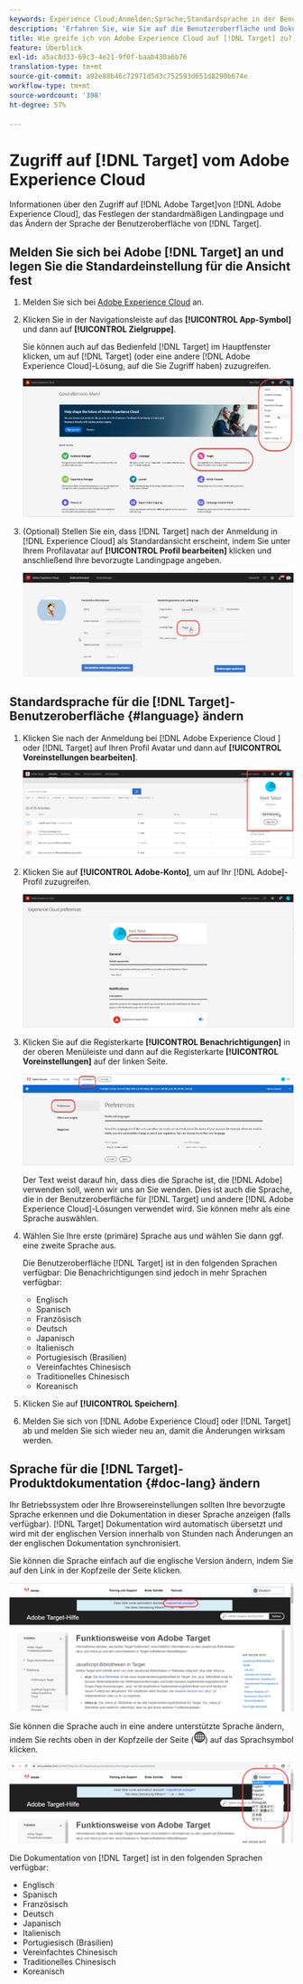 ```yaml
---
keywords: Experience Cloud;Anmelden;Sprache;Standardsprache in der Benutzeroberfläche;Standardsprache
description: 'Erfahren Sie, wie Sie auf die Benutzeroberfläche und Dokumentation zugreifen können. [!DNL Target] from the Adobe Experience Cloud, set your default view, and change the language of the [!DNL Target] '
title: Wie greife ich von Adobe Experience Cloud auf [!DNL Target] zu?
feature: Überblick
exl-id: a5ac8d33-69c3-4e21-9f0f-baab430a6b76
translation-type: tm+mt
source-git-commit: a92e88b46c72971d5d3c752593d651d8290b674e
workflow-type: tm+mt
source-wordcount: '398'
ht-degree: 57%

---
```


# Zugriff auf [!DNL Target] vom Adobe Experience Cloud

Informationen über den Zugriff auf [!DNL Adobe Target]von [!DNL Adobe Experience Cloud], das Festlegen der standardmäßigen Landingpage und das Ändern der Sprache der Benutzeroberfläche von [!DNL Target].

## Melden Sie sich bei Adobe [!DNL Target] an und legen Sie die Standardeinstellung für die Ansicht fest

1. Melden Sie sich bei [Adobe Experience Cloud](https://experience.adobe.com/) an.

1. Klicken Sie in der Navigationsleiste auf das **[!UICONTROL App-Symbol]** und dann auf **[!UICONTROL Zielgruppe]**.

   Sie können auch auf das Bedienfeld [!DNL Target] im Hauptfenster klicken, um auf [!DNL Target] (oder eine andere [!DNL Adobe Experience Cloud]-Lösung, auf die Sie Zugriff haben) zuzugreifen.

   ![Anwendungssymbol](/help/c-intro/assets/appmenu-new.png)

1. (Optional) Stellen Sie ein, dass [!DNL Target] nach der Anmeldung in [!DNL Experience Cloud] als Standardansicht erscheint, indem Sie unter Ihrem Profilavatar auf **[!UICONTROL Profil bearbeiten]** klicken und anschließend Ihre bevorzugte Landingpage angeben.

   ![Landingpage](/help/c-intro/assets/pagepref-new.png)

## Standardsprache für die [!DNL Target]-Benutzeroberfläche {#language} ändern

1. Klicken Sie nach der Anmeldung bei [!DNL Adobe Experience Cloud ] oder [!DNL Target] auf Ihren Profil Avatar und dann auf **[!UICONTROL Voreinstellungen bearbeiten]**.

   ![Profil bearbeiten](/help/c-intro/assets/change-language.png)

1. Klicken Sie auf **[!UICONTROL Adobe-Konto]**, um auf Ihr [!DNL Adobe]-Profil zuzugreifen.

   ![Adoben-Konto](/help/c-intro/assets/adobe-account.png)

1. Klicken Sie auf die Registerkarte **[!UICONTROL Benachrichtigungen]** in der oberen Menüleiste und dann auf die Registerkarte **[!UICONTROL Voreinstellungen]** auf der linken Seite.

   ![Bevorzugte Sprachen](/help/c-intro/assets/prefered-language.png)

   Der Text weist darauf hin, dass dies die Sprache ist, die [!DNL Adobe] verwenden soll, wenn wir uns an Sie wenden. Dies ist auch die Sprache, die in der Benutzeroberfläche für [!DNL Target] und andere [!DNL Adobe Experience Cloud]-Lösungen verwendet wird. Sie können mehr als eine Sprache auswählen.

1. Wählen Sie Ihre erste (primäre) Sprache aus und wählen Sie dann ggf. eine zweite Sprache aus.

   Die Benutzeroberfläche [!DNL Target] ist in den folgenden Sprachen verfügbar: Die Benachrichtigungen sind jedoch in mehr Sprachen verfügbar:

   * Englisch
   * Spanisch
   * Französisch
   * Deutsch
   * Japanisch
   * Italienisch
   * Portugiesisch (Brasilien)
   * Vereinfachtes Chinesisch
   * Traditionelles Chinesisch
   * Koreanisch

1. Klicken Sie auf **[!UICONTROL Speichern]**.

1. Melden Sie sich von [!DNL Adobe Experience Cloud] oder [!DNL Target] ab und melden Sie sich wieder neu an, damit die Änderungen wirksam werden.

## Sprache für die [!DNL Target]-Produktdokumentation {#doc-lang} ändern

Ihr Betriebssystem oder Ihre Browsereinstellungen sollten Ihre bevorzugte Sprache erkennen und die Dokumentation in dieser Sprache anzeigen (falls verfügbar). [!DNL Target] Dokumentation wird automatisch übersetzt und wird mit der englischen Version innerhalb von Stunden nach Änderungen an der englischen Dokumentation synchronisiert.

Sie können die Sprache einfach auf die englische Version ändern, indem Sie auf den Link in der Kopfzeile der Seite klicken.

![Wechsel zur Ausgangssprache](/help/c-intro/assets/mt-original.png)

Sie können die Sprache auch in eine andere unterstützte Sprache ändern, indem Sie rechts oben in der Kopfzeile der Seite (![Sprachwechsel](/help/c-intro/assets/icon-language-switcher.png)) auf das Sprachsymbol klicken.

![Sprachwechsel](/help/c-intro/assets/language-switcher.png)

Die Dokumentation von [!DNL Target] ist in den folgenden Sprachen verfügbar:

* Englisch
* Spanisch
* Französisch
* Deutsch
* Japanisch
* Italienisch
* Portugiesisch (Brasilien)
* Vereinfachtes Chinesisch
* Traditionelles Chinesisch
* Koreanisch

